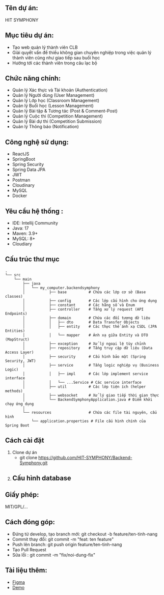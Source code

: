 ## Tên dự án:
HIT SYMPHONY

## Mục tiêu dự án:
- Tạo web quản lý thành viên CLB
- Giải quyết vấn đề thiếu không gian chuyên nghiệp trong việc quản lý thành viên cũng như giao tiếp sau buổi học
- Hướng tới các thành viên trong câu lạc bộ

## Chức năng chính:
- Quản lý Xác thực và Tài khoản (Authentication)
- Quản lý Người dùng (User Management)
- Quản lý Lớp học (Classroom Management)
- Quản lý Buổi học (Lesson Management)
- Quản lý Bài tập & Tương tác (Post & Comment-Post)
- Quản lý Cuộc thi (Competition Management)
- Quản lý Bài dự thi (Competition Submission)
- Quản lý Thông báo (Notification)

## Công nghệ sử dụng:
- ReactJS
- SpringBoot
- Spring Security
- Spring Data JPA
- JWT
- Postman
- Cloudinary 
- MySQL
- Docker

## Yêu cầu hệ thống :
- IDE: Intellij Community
- Java: 17
- Maven: 3.9+
- MySQL: 8+
- Cloudiary

## Cấu trúc thư mục
```
.
└── src
    └── main
        ├── java
        │   └── my_computer.backendsymphony
        │           ├── base          # Chứa các lớp cơ sở (Base classes)
        │           ├── config        # Các lớp cấu hình cho ứng dụng
        │           ├── constant      # Các hằng số và Enum
        │           ├── controller    # Tầng xử lý request (API Endpoints)
        │           ├── domain        # Chứa các đối tượng dữ liệu
        │           │   ├── dto       # Data Transfer Objects
        │           │   ├── entity    # Các thực thể ánh xạ CSDL (JPA Entities)
        │           │   └── mapper    # Ánh xạ giữa Entity và DTO (MapStruct)
        │           ├── exception     # Xử lý ngoại lệ tùy chỉnh
        │           ├── repository    # Tầng truy cập dữ liệu (Data Access Layer)
        │           ├── security      # Cấu hình bảo mật (Spring Security, JWT)
        │           ├── service       # Tầng logic nghiệp vụ (Business Logic)
        │           │   ├── impl      # Các lớp implement service interface
        │           │   └── ...Service # Các service interface
        │           ├── util          # Các lớp tiện ích (helper methods)
        │           ├── websocket     # Xử lý giao tiếp thời gian thực
        │           └── BackendSymphonyApplication.java # Điểm khởi chạy ứng dụng
        │
        └── resources                 # Chứa các file tài nguyên, cấu hình
            └── application.properties # File cấu hình chính của Spring Boot
```
## Cách cài đặt
1. Clone dự án
   - git clone https://github.com/HIT-SYMPHONY/Backend-Symphony.git
2. Cấu hình database
   - 

## Giấy phép:
MIT/GPL/...

## Cách đóng góp:
- Đứng từ develop, tạo branch mới: git checkout -b feature/ten-tinh-nang
- Commit thay đổi: git commit -m "feat: ten feature"
- Push lên branch: git push origin feature/ten-tinh-nang
- Tạo Pull Request
- Sửa lỗi : git commit -m "fix/noi-dung-fix"

## Tài liệu thêm:
- [Figma](https://www.figma.com/design/vI7ilYugZQZ8GUxwJtpq12/HIT---Symphony---Design?node-id=27-26&t=viIK8WCRXO19vGm2-0)
- [Demo](http://159.223.49.56:5173/?fbclid=IwY2xjawMEOHNleHRuA2FlbQIxMQABHtzK8v0fkP2a6I5YLLXZsOrcbyj1gl2lhs7TCaZiAwm-VzOH7qKIT_hvIMTk_aem_fHSOiPdGqMYKNadEMss5LA)


